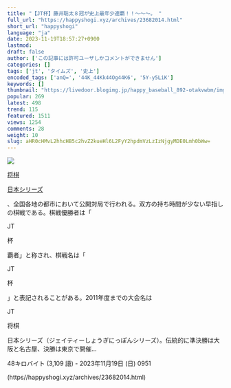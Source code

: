 ```yaml
---
title: "【JT杯】藤井聡太８冠が史上最年少連覇！！～～～。 "
full_url: "https://happyshogi.xyz/archives/23682014.html"
short_url: "happyshogi"
language: "ja"
date: 2023-11-19T18:57:27+0900
lastmod: 
draft: false
author: ['この記事には許可ユーザしかコメントができません']
categories: []
tags: ['jt', 'タイムズ', '史上']
encoded_tags: ['anQ=', '44K_44Kk44Og44K6', '5Y-y5LiK']
keywords: []
thumbnail: "https://livedoor.blogimg.jp/happy_baseball_892-otakvwbm/imgs/9/d/9d2fdbe8-s.jpg"
popular: 269
latest: 498
trend: 115
featured: 1511
views: 1254
comments: 28
weight: 10
slug: aHR0cHMvL2hhcHB5c2hvZ2kueHl6L2FyY2hpdmVzLzIzNjgyMDE0Lmh0bWw=
---
```


![](https://livedoor.blogimg.jp/happy_baseball_892-otakvwbm/imgs/9/d/9d2fdbe8-s.jpg)

<div><a title='将棋日本シリーズ' href='https//ja.wikipedia.org/wiki/%E5%B0%86%E6%A3%8B%E6%97%A5%E6%9C%AC%E3%82%B7%E3%83%AA%E3%83%BC%E3%82%BA' target='_blank'><p>将棋</p>日本シリーズ</a> <p class='searchresult'>、全国各地の都市において公開対局で行われる。双方の持ち時間が少ない早指しの棋戦である。棋戦優勝者は「<p>JT</p><p>杯</p>覇者」と称され、棋戦名は「<p>JT</p><p>杯</p>」と表記されることがある。2011年度までの大会名は<p>JT</p><p>将棋</p>日本シリーズ（ジェイティーしょうぎにっぽんシリーズ）。伝統的に準決勝は大阪と名古屋、決勝は東京で開催…</p> <p class='mw-search-result-data'>48キロバイト (3,109 語) - 2023年11月19日 (日) 0951</p></div>

(https//happyshogi.xyz/archives/23682014.html)
